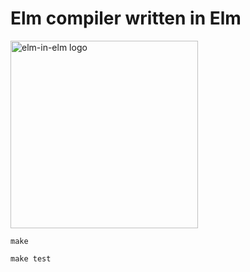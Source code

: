 # Elm compiler written in Elm

<img src="https://raw.github.com/elm-in-elm/compiler/master/assets/elm-in-elm.svg.png" alt="elm-in-elm logo" width="300" height="300">

```
make
```

```
make test
```

